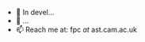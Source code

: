 - 👋 In devel...
- 🌱 ...
- 📫 Reach me at: fpc _at_ ast.cam.ac.uk

<!---
fcoproject/fcoproject is a ✨ special ✨ repository because its `README.md` (this file) appears on your GitHub profile.
You can click the Preview link to take a look at your changes.
--->
